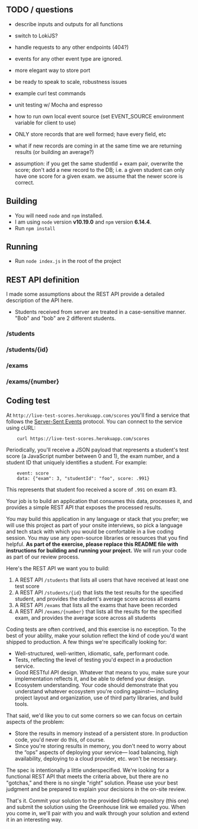 ## TODO / questions

- describe inputs and outputs for all functions

- switch to LokiJS?

- handle requests to any other endpoints (404?)

- events for any other event type are ignored.

- more elegant way to store port

- be ready to speak to scale, robustness issues

- example curl test commands

- unit testing w/ Mocha and espresso

- how to run own local event source (set EVENT_SOURCE environment variable for client to use)

- ONLY store records that are well formed; have every field, etc

- what if new records are coming in at the same time we are returning results (or building an average?)

- assumption: if you get the same studentId + exam pair, overwrite the score; don't add a new record to the DB; i.e. a given student can only have one score for a given exam. we assume that the newer score is correct.

## Building

- You will need `node` and `npm` installed.
- I am using `node` version **v10.19.0** and `npm` version **6.14.4**.
- Run `npm install`

## Running

- Run `node index.js` in the root of the project

## REST API definition

I made some assumptions about the REST API provide a detailed description of the API here.

- Students received from server are treated in a case-sensitive manner. "Bob" and "bob" are 2 different students.

### /students

### /students/{id}

### /exams

### /exams/{number}

## Coding test

At `http://live-test-scores.herokuapp.com/scores` you'll find a service that follows the [Server-Sent Events](https://www.w3.org/TR/2015/REC-eventsource-20150203/) protocol. You can connect to the service using cURL:

        curl https://live-test-scores.herokuapp.com/scores

Periodically, you'll receive a JSON payload that represents a student's test score (a JavaScript number between 0 and 1), the exam number, and a student ID that uniquely identifies a student. For example:

        event: score
        data: {"exam": 3, "studentId": "foo", score: .991}

This represents that student foo received a score of `.991` on exam #3.

Your job is to build an application that consumes this data, processes it, and provides a simple REST API that exposes the processed results.

You may build this application in any language or stack that you prefer; we will use this project as part of your onsite interviews, so pick a language and tech stack with which you would be comfortable in a live coding session. You may use any open-source libraries or resources that you find helpful. **As part of the exercise, please replace this README file with instructions for building and running your project.** We will run your code as part of our review process.

Here's the REST API we want you to build:

1. A REST API `/students` that lists all users that have received at least one test score
2. A REST API `/students/{id}` that lists the test results for the specified student, and provides the student's average score across all exams
3. A REST API `/exams` that lists all the exams that have been recorded
4. A REST API `/exams/{number}` that lists all the results for the specified exam, and provides the average score across all students

Coding tests are often contrived, and this exercise is no exception. To the best of your ability, make your solution reflect the kind of code you'd want shipped to production. A few things we're specifically looking for:

- Well-structured, well-written, idiomatic, safe, performant code.
- Tests, reflecting the level of testing you'd expect in a production service.
- Good RESTful API design. Whatever that means to you, make sure your implementation reflects it, and be able to defend your design.
- Ecosystem understanding. Your code should demonstrate that you understand whatever ecosystem you're coding against— including project layout and organization, use of third party libraries, and build tools.

That said, we'd like you to cut some corners so we can focus on certain aspects of the problem:

- Store the results in memory instead of a persistent store. In production code, you'd never do this, of course.
- Since you're storing results in memory, you don't need to worry about the “ops” aspects of deploying your service— load balancing, high availability, deploying to a cloud provider, etc. won't be necessary.

The spec is intentionally a little underspecified. We're looking for a functional REST API that meets the criteria above, but there are no "gotchas," and there is no single "right" solution. Please use your best judgment and be prepared to explain your decisions in the on-site review.

That's it. Commit your solution to the provided GitHub repository (this one) and submit the solution using the Greenhouse link we emailed you. When you come in, we'll pair with you and walk through your solution and extend it in an interesting way.
